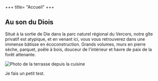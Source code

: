+++
title= "Accueil"
+++

## Au son du Diois



Situé à la sortie de Die dans la parc naturel régional du Vercors, notre gîte privatif est atypique, et en venant ici, vous vous retrouverez dans une immense bâtisse en écoconstruction. Grands volumes, murs en pierre sèche, parquet, poêle à bois, douceur de l'intérieur et havre de paix de la forêt attenante.

![Photo de la terrasse depuis la cuisine
](Cuisine.jpg)


Je fais un petit test.